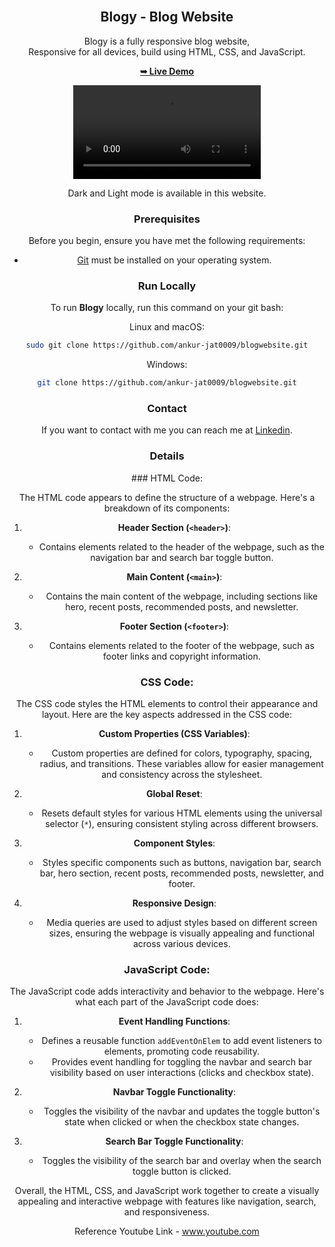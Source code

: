 <div align="center">
  
  <br />

  <h2 align="center">Blogy - Blog Website</h2>

  Blogy is a fully responsive blog website, <br />Responsive for all devices, build using HTML, CSS, and JavaScript.

  <a href="https://blogwebsite0009.netlify.app/"><strong>➥ Live Demo</strong></a>

  <video src="        
https://github.com/ankur-jat0009/blogwebsite/assets/146361526/98478ee7-3bf8-422e-933d-b7cac3967e85" controls ></video>
  <p>Dark and Light mode is available in this website. </p>


### Prerequisites

Before you begin, ensure you have met the following requirements:

* [Git](https://git-scm.com/downloads "Download Git") must be installed on your operating system.

### Run Locally

To run **Blogy** locally, run this command on your git bash:

Linux and macOS:

```bash
sudo git clone https://github.com/ankur-jat0009/blogwebsite.git
```

Windows:

```bash
git clone https://github.com/ankur-jat0009/blogwebsite.git
```

### Contact

If you want to contact with me you can reach me at [Linkedin](https://www.linkedin.com/in/ankur-jat-bb45b8276/).


  ### Details
  <p>
### HTML Code:

The HTML code appears to define the structure of a webpage. Here's a breakdown of its components:

1. **Header Section (`<header>`)**:
   - Contains elements related to the header of the webpage, such as the navigation bar and search bar toggle button.

2. **Main Content (`<main>`)**:
   - Contains the main content of the webpage, including sections like hero, recent posts, recommended posts, and newsletter.

3. **Footer Section (`<footer>`)**:
   - Contains elements related to the footer of the webpage, such as footer links and copyright information.

### CSS Code:

The CSS code styles the HTML elements to control their appearance and layout. Here are the key aspects addressed in the CSS code:

1. **Custom Properties (CSS Variables)**:
   - Custom properties are defined for colors, typography, spacing, radius, and transitions. These variables allow for easier management and consistency across the stylesheet.

2. **Global Reset**:
   - Resets default styles for various HTML elements using the universal selector (`*`), ensuring consistent styling across different browsers.

3. **Component Styles**:
   - Styles specific components such as buttons, navigation bar, search bar, hero section, recent posts, recommended posts, newsletter, and footer.

4. **Responsive Design**:
   - Media queries are used to adjust styles based on different screen sizes, ensuring the webpage is visually appealing and functional across various devices.

### JavaScript Code:

The JavaScript code adds interactivity and behavior to the webpage. Here's what each part of the JavaScript code does:

1. **Event Handling Functions**:
   - Defines a reusable function `addEventOnElem` to add event listeners to elements, promoting code reusability.
   - Provides event handling for toggling the navbar and search bar visibility based on user interactions (clicks and checkbox state).

2. **Navbar Toggle Functionality**:
   - Toggles the visibility of the navbar and updates the toggle button's state when clicked or when the checkbox state changes.

3. **Search Bar Toggle Functionality**:
   - Toggles the visibility of the search bar and overlay when the search toggle button is clicked.

Overall, the HTML, CSS, and JavaScript work together to create a visually appealing and interactive webpage with features like navigation, search, and responsiveness.
</p>

<p>Reference Youtube Link - <a href="https://www.youtube.com/watch?v=NNQuhOeM0mI&t=164s">www.youtube.com</a> </p> 
</div>

